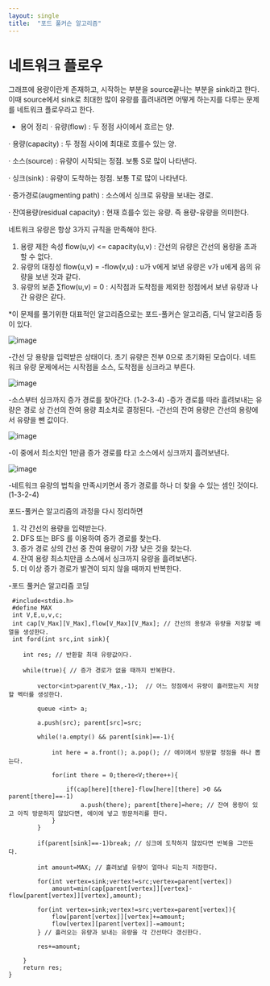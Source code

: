 ```yaml
---
layout: single
title:  "포드 풀커슨 알고리즘"
---
```


# 네트워크 플로우
그래프에 용량이란게 존재하고, 시작하는 부분을 source끝나는 부분을 sink라고 한다. 이때 source에서 sink로  최대한 많이 유량를 흘려내려면 어떻게 하는지를 다루는 
문제를 네트워크 플로우라고 한다.

- 용어 정리
· 유량(flow) : 두 정점 사이에서 흐르는 양.

· 용량(capacity) : 두 정점 사이에 최대로 흐를수 있는 양.

· 소스(source) : 유량이 시작되는 정점. 보통 S로 많이 나타낸다.

· 싱크(sink) : 유량이 도착하는 정점. 보통 T로 많이 나타낸다.

· 증가경로(augmenting path) : 소스에서 싱크로 유량을 보내는 경로. 

· 잔여용량(residual capacity) : 현재 흐를수 있는 유량. 즉 용량-유량을 의미한다.

네트워크 유량은 항상 3가지 규칙을 만족해야 한다.

1. 용량 제한 속성 flow(u,v) <= capacity(u,v) : 간선의 유량은 간선의 용량을 초과할 수 없다.
2. 유량의 대칭성  flow(u,v) = -flow(v,u)     : u가 v에게 보낸 유량은 v가 u에게 음의 유량을 보낸 것과 같다.
3. 유량의 보존    ∑flow(u,v) = 0             : 시작점과 도착점을 제외한 정점에서 보낸 유량과 나간 유량은 같다.

*이 문제를 풀기위한 대표적인 알고리즘으로는 포드-풀커슨 알고리즘, 디닉 알고리즘 등이 있다.

![image](https://blog.kakaocdn.net/dn/Azwr1/btqIktUB1I7/nV04kVO9J9iUUjJsKkkpKK/img.png)

-간선 당 용량을 입력받은 상태이다. 초기 유량은 전부 0으로 초기화된 모습이다. 네트워크 유량 문제에서는 시작점을 소스, 도착점을 싱크라고 부른다.

![image](https://blog.kakaocdn.net/dn/R6TyF/btqIvD3agOL/xCONMsyUbmcRfom6XbKa21/img.png)

-소스부터 싱크까지 증가 경로를 찾아간다. (1-2-3-4)
-증가 경로를 따라 흘려보내는 유량은 경로 상 간선의 잔여 용량 최소치로 결정된다.
-간선의 잔여 용량은 간선의 용량에서 유량을 뺀 값이다.

![image](https://blog.kakaocdn.net/dn/R6TyF/btqIvD3agOL/xCONMsyUbmcRfom6XbKa21/img.png)

-이 중에서 최소치인 1만큼 증가 경로를 타고 소스에서 싱크까지 흘려보낸다.

![image](https://user-images.githubusercontent.com/101350455/165775914-2f8f79f5-4e3e-4fbf-b99b-bc4ed3f73fe8.png)

-네트워크 유량의 법칙을 만족시키면서 증가 경로를 하나 더 찾을 수 있는 셈인 것이다. (1-3-2-4)

포드-풀커슨 알고리즘의 과정을 다시 정리하면
1. 각 간선의 용량을 입력받는다.
2. DFS 또는 BFS 를 이용하여 증가 경로를 찾는다.
3. 증가 경로 상의 간선 중 잔여 용량이 가장 낮은 것을 찾는다.
4. 잔여 용량 최소치만큼 소스에서 싱크까지 유량을 흘려보낸다.
5. 더 이상 증가 경로가 발견이 되지 않을 때까지 반복한다.

-포드 풀커슨 알고리즘 코딩
```
 #include<stdio.h>
 #define MAX
 int V,E,u,v,c;
 int cap[V_Max][V_Max],flow[V_Max][V_Max]; // 간선의 용량과 유량을 저장할 배열을 생성한다.
 int ford(int src,int sink){

	int res; // 반환할 최대 유량값이다.
    
    while(true){ // 증가 경로가 없을 때까지 반복한다.
    
    	vector<int>parent(V_Max,-1);  // 어느 정점에서 유량이 흘러왔는지 저장할 벡터를 생성한다.
        
    	queue <int> a;
        
    	a.push(src); parent[src]=src;
        
        while(!a.empty() && parent[sink]==-1){ 
        
        	int here = a.front(); a.pop(); // 에이에서 방문할 정점을 하나 뽑는다.
            
        	for(int there = 0;there<V;there++){
            
            	if(cap[here][there]-flow[here][there] >0 && parent[there]==-1)
                	a.push(there); parent[there]=here; // 잔여 용량이 있고 아직 방문하지 않았다면, 에이에 넣고 방문처리를 한다.
            }
        }
        
     	if(parent[sink]==-1)break; // 싱크에 도착하지 않았다면 반복을 그만둔다.
        
        int amount=MAX; // 흘려보낼 유량이 얼마나 되는지 저장한다.
        
        for(int vertex=sink;vertex!=src;vertex=parent[vertex])
        	amount=min(cap[parent[vertex]][vertex]-flow[parent[vertex]][vertex],amount);
            
        for(int vertex=sink;vertex!=src;vertex=parent[vertex]){
        	flow[parent[vertex]][vertex]+=amount;
            flow[vertex][parent[vertex]]-=amount;
        } // 흘러오는 유량과 보내는 유량을 각 간선마다 갱신한다.
        
        res+=amount;
        
    }
	return res;
}
```

